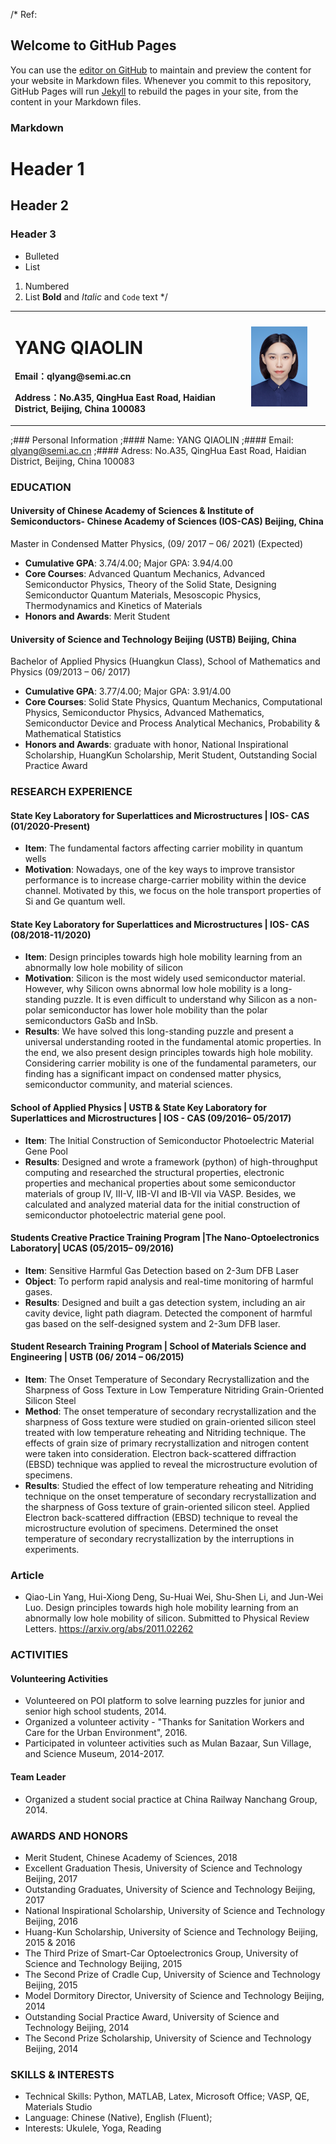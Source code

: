 /*
Ref: 
## Welcome to GitHub Pages
You can use the [editor on GitHub](https://github.com/Isabellelin/qlyang.github.io/edit/gh-pages/index.md) to maintain and preview the content for your website in Markdown files.
Whenever you commit to this repository, GitHub Pages will run [Jekyll](https://jekyllrb.com/) to rebuild the pages in your site, from the content in your Markdown files.
### Markdown
# Header 1
## Header 2
### Header 3

- Bulleted
- List
1. Numbered
2. List
**Bold** and _Italic_ and `Code` text
*/


<table border="0">
  <tr>
    <td width="75%">
      <h1>YANG QIAOLIN</h1>
      <p><b>Email：qlyang@semi.ac.cn</b></p>
      <p><b>Address：No.A35, QingHua East Road, Haidian District, Beijing, China 100083</b></p>
    </td>
    <td width="25%">
      <img src="/qlyang.jpg" width="80%">  
    </td>
  </tr>
</table>

;### Personal Information 
;#### Name: YANG QIAOLIN
;#### Email: qlyang@semi.ac.cn 
;#### Adress: No.A35, QingHua East Road, Haidian District, Beijing, China 100083

### EDUCATION                                   
#### University of Chinese Academy of Sciences & Institute of Semiconductors- Chinese Academy of Sciences (IOS-CAS) 				  Beijing, China
Master in Condensed Matter Physics, 	                                     (09/ 2017 – 06/ 2021) (Expected)
- **Cumulative GPA**: 3.74/4.00; Major GPA: 3.94/4.00
- **Core Courses**: Advanced Quantum Mechanics, Advanced Semiconductor Physics, Theory of the Solid State, Designing Semiconductor Quantum Materials, Mesoscopic Physics, Thermodynamics and Kinetics of Materials
- **Honors and Awards**: Merit Student
#### University of Science and Technology Beijing (USTB)	 									  Beijing, China
Bachelor of Applied Physics (Huangkun Class), School of Mathematics and Physics	   		  (09/2013 – 06/ 2017)
- **Cumulative GPA**: 3.77/4.00; Major GPA: 3.91/4.00
- **Core Courses**: Solid State Physics, Quantum Mechanics, Computational Physics, Semiconductor Physics, Advanced Mathematics, Semiconductor Device and Process Analytical Mechanics, Probability & Mathematical Statistics
- **Honors and Awards**: graduate with honor, National Inspirational Scholarship, HuangKun Scholarship, Merit Student, Outstanding Social Practice Award

### RESEARCH EXPERIENCE 
#### State Key Laboratory for Superlattices and Microstructures | IOS- CAS				 (01/2020-Present)
-	**Item**: The fundamental factors affecting carrier mobility in quantum wells
-	**Motivation**: Nowadays, one of the key ways to improve transistor performance is to increase charge-carrier mobility within the device channel. Motivated by this, we focus on the hole transport properties of Si and Ge quantum well.

#### State Key Laboratory for Superlattices and Microstructures | IOS- CAS				   (08/2018-11/2020)
-	**Item**: Design principles towards high hole mobility learning from an abnormally low hole mobility of silicon
-	**Motivation**: Silicon is the most widely used semiconductor material. However, why Silicon owns abnormal low hole mobility is a long-standing puzzle. It is even difficult to understand why Silicon as a non-polar semiconductor has lower hole mobility than the polar semiconductors GaSb and InSb. 
- **Results**: We have solved this long-standing puzzle and present a universal understanding rooted in the fundamental atomic properties. In the end, we also present design principles towards high hole mobility. Considering carrier mobility is one of the fundamental parameters, our finding has a significant impact on condensed matter physics, semiconductor community, and material sciences.

#### School of Applied Physics | USTB	& State Key Laboratory for Superlattices and Microstructures | IOS - CAS			(09/2016– 05/2017)
- **Item**: The Initial Construction of Semiconductor Photoelectric Material Gene Pool
- **Results**: Designed and wrote a framework (python) of high-throughput computing and researched the structural properties, electronic properties and mechanical properties about some semiconductor materials of group IV, III-V, IIB-VI and IB-VII via VASP. Besides, we calculated and analyzed material data for the initial construction of semiconductor photoelectric material gene pool.

#### Students Creative Practice Training Program |The Nano-Optoelectronics Laboratory| UCAS 		     	(05/2015– 09/2016)
-	**Item**: Sensitive Harmful Gas Detection based on 2-3um DFB Laser
-	**Object**: To perform rapid analysis and real-time monitoring of harmful gases.
-	**Results**: Designed and built a gas detection system, including an air cavity device, light path diagram. Detected the component of harmful gas based on the self-designed system and 2-3um DFB laser.

#### Student Research Training Program | School of Materials Science and Engineering | USTB  (06/ 2014 – 06/2015)
-	**Item**: The Onset Temperature of Secondary Recrystallization and the Sharpness of Goss Texture in Low Temperature Nitriding Grain-Oriented Silicon Steel
-	**Method**: The onset temperature of secondary recrystallization and the sharpness of Goss texture were studied on grain-oriented silicon steel treated with low temperature reheating and Nitriding technique. The effects of grain size of primary recrystallization and nitrogen content were taken into consideration. Electron back-scattered diffraction (EBSD) technique was applied to reveal the microstructure evolution of specimens. 
-	**Results**: Studied the effect of low temperature reheating and Nitriding technique on the onset temperature of secondary recrystallization and the sharpness of Goss texture of grain-oriented silicon steel. Applied Electron back-scattered diffraction (EBSD) technique to reveal the microstructure evolution of specimens. Determined the onset temperature of secondary recrystallization by the interruptions in experiments.

### Article																						        
- Qiao-Lin Yang, Hui-Xiong Deng, Su-Huai Wei, Shu-Shen Li, and Jun-Wei Luo. Design principles towards high hole mobility learning from an abnormally low hole mobility of silicon. Submitted to Physical Review Letters. https://arxiv.org/abs/2011.02262

### ACTIVITIES                                                                  
#### Volunteering Activities 
-	Volunteered on POI platform to solve learning puzzles for junior and senior high school students, 2014.
-	Organized a volunteer activity - "Thanks for Sanitation Workers and Care for the Urban Environment", 2016.
-	Participated in volunteer activities such as Mulan Bazaar, Sun Village, and Science Museum, 2014-2017.
#### Team Leader
-	Organized a student social practice at China Railway Nanchang Group, 2014.

### AWARDS AND HONORS                                                                
-	Merit Student, Chinese Academy of Sciences, 2018
-	Excellent Graduation Thesis, University of Science and Technology Beijing, 2017
-	Outstanding Graduates, University of Science and Technology Beijing, 2017
-	National Inspirational Scholarship, University of Science and Technology Beijing, 2016
-	Huang-Kun Scholarship, University of Science and Technology Beijing, 2015 & 2016
-	The Third Prize of Smart-Car Optoelectronics Group, University of Science and Technology Beijing, 2015
-	The Second Prize of Cradle Cup, University of Science and Technology Beijing, 2015
-	Model Dormitory Director, University of Science and Technology Beijing, 2014
-	Outstanding Social Practice Award, University of Science and Technology Beijing, 2014
-	The Second Prize Scholarship, University of Science and Technology Beijing, 2014

### SKILLS & INTERESTS                                                                    
- Technical Skills: Python, MATLAB, Latex, Microsoft Office; VASP, QE, Materials Studio
-	Language: Chinese (Native), English (Fluent);  
- Interests: Ukulele, Yoga, Reading







